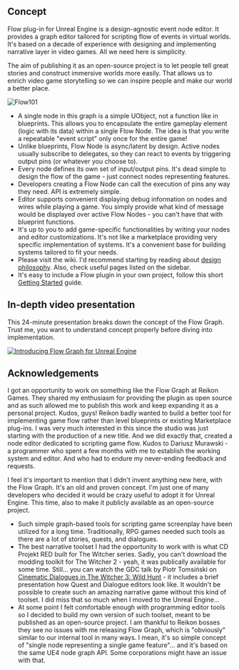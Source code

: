 ## Concept
Flow plug-in for Unreal Engine is a design-agnostic event node editor. It provides a graph editor tailored for scripting flow of events in virtual worlds. It's based on a decade of experience with designing and implementing narrative layer in video games. All we need here is simplicity.

The aim of publishing it as an open-source project is to let people tell great stories and construct immersive worlds more easily. That allows us to enrich video game storytelling so we can inspire people and make our world a better place.

![Flow101](https://user-images.githubusercontent.com/5065057/103543817-6d924080-4e9f-11eb-87d9-15ab092c3875.png)

* A single node in this graph is a simple UObject, not a function like in blueprints. This allows you to encapsulate the entire gameplay element (logic with its data) within a single Flow Node. The idea is that you write a repeatable "event script" only once for the entire game!
* Unlike blueprints, Flow Node is async/latent by design. Active nodes usually subscribe to delegates, so they can react to events by triggering output pins (or whatever you choose to).
* Every node defines its own set of input/output pins. It's dead simple to design the flow of the game - just connect nodes representing features.
* Developers creating a Flow Node can call the execution of pins any way they need. API is extremely simple.
* Editor supports convenient displaying debug information on nodes and wires while playing a game. You simply provide what kind of message would be displayed over active Flow Nodes - you can't have that with blueprint functions.
* It's up to you to add game-specific functionalities by writing your nodes and editor customizations. It's not like a marketplace providing very specific implementation of systems. It's a convenient base for building systems tailored to fit your needs.
* Please visit the wiki. I'd recommend starting by reading about [design philosophy](https://github.com/MothCocoon/FlowGraph/wiki). Also, check useful pages listed on the sidebar.
* It's easy to include a Flow plugin in your own project, follow this short [Getting Started](https://github.com/MothCocoon/FlowGraph/wiki/Getting-Started) guide.

## In-depth video presentation
This 24-minute presentation breaks down the concept of the Flow Graph. Trust me, you want to understand concept properly before diving into implementation.

[![Introducing Flow Graph for Unreal Engine](https://img.youtube.com/vi/BAqhccgKx_k/0.jpg)](https://www.youtube.com/watch?v=BAqhccgKx_k)

## Acknowledgements
I got an opportunity to work on something like the Flow Graph at Reikon Games. They shared my enthusiasm for providing the plugin as open source and as such allowed me to publish this work and keep expanding it as a personal project. Kudos, guys!
Reikon badly wanted to build a better tool for implementing game flow rather than level blueprints or existing Marketplace plug-ins. I was very much interested in this since the studio was just starting with the production of a new title. And we did exactly that, created a node editor dedicated to scripting game flow. Kudos to Dariusz Murawski - a programmer who spent a few months with me to establish the working system and editor. And who had to endure my never-ending feedback and requests.

I feel it's important to mention that I didn't invent anything new here, with the Flow Graph. It's an old and proven concept. I'm just one of many developers who decided it would be crazy useful to adopt it for Unreal Engine. This time, also to make it publicly available as an open-source project.
* Such simple graph-based tools for scripting game screenplay have been utilized for a long time. Traditionally, RPG games needed such tools as there are a lot of stories, quests, and dialogues.
* The best narrative toolset I had the opportunity to work with is what CD Projekt RED built for The Witcher series. Sadly, you can't download the modding toolkit for The Witcher 2 - yeah, it was publically available for some time. Still... you can watch the GDC talk by Piotr Tomsiński on [Cinematic Dialogues in The Witcher 3: Wild Hunt](https://www.youtube.com/watch?v=chf3REzAjgI) - it includes a brief presentation how Quest and Dialogue editors look like. It wouldn't be possible to create such an amazing narrative game without this kind of toolset. I did miss that so much when I moved to the Unreal Engine...
* At some point I felt comfortable enough with programming editor tools so I decided to build my own version of such toolset, meant to be published as an open-source project. I am thankful to Reikon bosses they see no issues with me releasing Flow Graph, which is "obviously" similar to our internal tool in many ways. I mean, it's so simple concept of "single node representing a single game feature"... and it's based on the same UE4 node graph API. Some corporations might have an issue with that.
